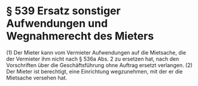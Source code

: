 # § 539 Ersatz sonstiger Aufwendungen und Wegnahmerecht des Mieters
(1) Der Mieter kann vom Vermieter Aufwendungen auf die Mietsache, die der Vermieter ihm nicht nach § 536a Abs. 2 zu ersetzen hat, nach den Vorschriften über die Geschäftsführung ohne Auftrag ersetzt verlangen.
(2) Der Mieter ist berechtigt, eine Einrichtung wegzunehmen, mit der er die Mietsache versehen hat.